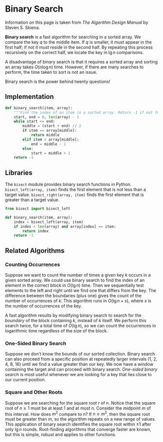 # Binary Search

Information on this page is taken from _The Algorithm Design Manual_ by Steven
S. Skiena.

**Binary search** is a fast algorithm for searching in a sorted array. We
compare the key $q$ to the middle item. If $q$ is smaller, it must appear in the
first half; if not it must reside in the second half. By repeating this process
recursively on the correct half, we locate the key in $\lg n$ comparisons.

A disadvantage of binary search is that it requires a sorted array and sorting
an array takes $O(n\log n)$ time. However, if there are many searches to
perform, the time taken to sort is not an issue.

Binary search is the power behind twenty questions!

## Implementation

```python
def binary_search(item, array):
    """Find the index of an item in a sorted array. Return -1 if not found."""
    start, end = 0, len(array) - 1
    while start <= end:
        middle = (start + end) // 2
        if item == array[middle]:
            return middle
        elif item < array[middle]:
            end = middle - 1
        else:
            start = middle + 1
    return -1
```

## Libraries

The `bisect` module provides binary search functions in Python.
`bisect_left(array, item)` finds the first element that is not less than a
target value. `bisect_right(array, item)` finds the first element that is
greater than a target value.

```python
from bisect import bisect_left

def binary_search(item, array):
    index = bisect_left(array, item)
    if index < len(array) and array[index] == item:
        return index
    return -1
```

## Related Algorithms

### Counting Occurrences

Suppose we want to count the number of times a given key $k$ occurs in a given
sorted array. We could use binary search to find the index of an element in the
correct block in $O(\lg n)$ time. Then we sequentially test elements to the left
and right until we find one that differs from the key. The difference between
the boundaries (plus one) gives the count of the number of occurrences of $k$.
This algorithm runs in $O(\lg n + s)$, where $s$ is the number of occurrences of
the key.

A fast algorithm results by modifying binary search to search for the _boundary_
of the block containing $k$, instead of $k$ itself. We perform this search
twice, for a total time of $O(\lg n)$, so we can count the occurrences in
logarithmic time regardless of the size of the block.

### One-Sided Binary Search

Suppose we don't know the bounds of our sorted collection. Binary search can
also proceed from a specific position at repeatedly larger intervals (1, 2, 4,
8, 16) until we find a value greater than our key. We now have a window
containing the target and can proceed with binary search. _One-sided binary
search_ is most useful whenever we are looking for a key that lies close to our
current position.

### Square and Other Roots

Suppose we are searching for the square root $r$ of $n$. Notice that the square
root of $n \geq 1$ must be at least 1 and at most $n$. Consider the midpoint $m$
of this interval. How does $m^2$ compare to $n$? If $n \geq m^2$, then the
square root must be greater than $m$, so the algorithm repeats on a new range of
values. This application of binary search identifies the square root within ±1
after only $\lg n$ rounds. Root-finding algorithms that converge faster are
known, but this is simple, robust and applies to other functions.

